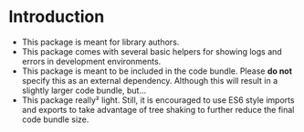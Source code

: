 # Introduction
* This package is meant for library authors.
* This package comes with several basic helpers for showing logs and errors in development environments.
* This package is meant to be included in the code bundle. Please **do not** specify this as an external dependency. Although this will result in a slightly larger code bundle, but...
* This package really² light. Still, it is encouraged to use ES6 style imports and exports to take advantage of tree shaking to further reduce the final code bundle size.
